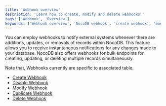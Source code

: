```yaml
---
title: 'Webhook overview'
description: 'Learn how to create, modify and delete webhooks.'
tags: ['Webhook', 'Overview']
keywords: ['Webhook overview', 'NocoDB webhook', 'create webhook', 'modify webhook', 'delete webhook']
---
```


You can employ webhooks to notify external systems whenever there are additions, updates, or removals of records within NocoDB. This feature allows you to receive instantaneous notifications for any changes made to your database. NocoDB also offers webhooks for bulk endpoints for creating, updating, or deleting multiple records simultaneously.

Note that, Webhooks currently are specific to associated table.

- [Create Webhook](020.create-webhook.md)
- [Disable Webhook](040.actions-on-webhook.md#enabledisable-webhook)
- [Modify Webhook](040.actions-on-webhook.md#edit-webhook)
- [Duplicate Webhook](040.actions-on-webhook.md#duplicate-webhook)
- [Delete Webhook](040.actions-on-webhook.md#delete-webhook)

